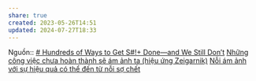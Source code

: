 ```yaml
---
share: true
created: 2023-05-26T14:51
updated: 2024-07-27T18:33
---
```

Nguồn:: [# Hundreds of Ways to Get S#!+ Done—and We Still Don’t](https://www.wired.com/story/to-do-apps-failed-productivity-tools/)
[Những công việc chưa hoàn thành sẽ ám ảnh ta (hiệu ứng Zeigarnik)](./Nh%E1%BB%AFng%20c%C3%B4ng%20vi%E1%BB%87c%20ch%C6%B0a%20ho%C3%A0n%20th%C3%A0nh%20s%E1%BA%BD%20%C3%A1m%20%E1%BA%A3nh%20ta%20(hi%E1%BB%87u%20%E1%BB%A9ng%20Zeigarnik).md)
[Nỗi ám ảnh với sự hiệu quả có thể đến từ nỗi sợ chết](./N%E1%BB%97i%20%C3%A1m%20%E1%BA%A3nh%20v%E1%BB%9Bi%20s%E1%BB%B1%20hi%E1%BB%87u%20qu%E1%BA%A3%20c%C3%B3%20th%E1%BB%83%20%C4%91%E1%BA%BFn%20t%E1%BB%AB%20n%E1%BB%97i%20s%E1%BB%A3%20ch%E1%BA%BFt.md)

